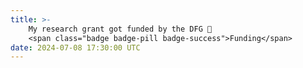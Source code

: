 ```yaml
---
title: >-
    My research grant got funded by the DFG 🥳
    <span class="badge badge-pill badge-success">Funding</span>
date: 2024-07-08 17:30:00 UTC
---
```


